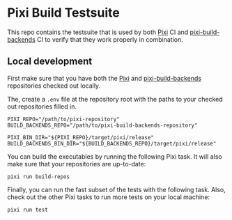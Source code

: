 # Pixi Build Testsuite

This repo contains the testsuite that is used by both [Pixi] CI and [pixi-build-backends] CI to verify that they work properly in combination.


## Local development

First make sure that you have both the [Pixi] and [pixi-build-backends] repositories checked out locally.

The, create a `.env` file at the repository root with the paths to your checked out repositories filled in.

```shell
PIXI_REPO="/path/to/pixi-repository"
BUILD_BACKENDS_REPO="/path/to/pixi-build-backends-repository"

PIXI_BIN_DIR="${PIXI_REPO}/target/pixi/release"
BUILD_BACKENDS_BIN_DIR="${BUILD_BACKENDS_REPO}/target/pixi/release"
```

You can build the executables by running the following Pixi task.
It will also make sure that your repositories are up-to-date:

```shell
pixi run build-repos
```

Finally, you can run the fast subset of the tests with the following task.
Also, check out the other Pixi tasks to run more tests on your local machine:

```shell
pixi run test
```


[Pixi]: https://github.com/prefix-dev/pixi
[pixi-build-backends]: https://github.com/prefix-dev/pixi-build-backends 

